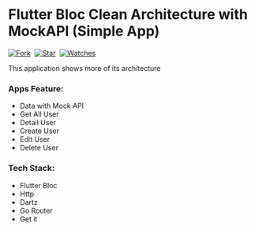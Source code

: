 # Flutter Bloc Clean Architecture with MockAPI (Simple App)

[![Fork](https://img.shields.io/github/forks/abghifareihand/flutter_clean_architecture_bloc?style=social)](https://github.com/abghifareihand/flutter_clean_architecture_bloc/fork)&nbsp; [![Star](https://img.shields.io/github/stars/abghifareihand/flutter_clean_architecture_bloc?style=social)](https://github.com/abghifareihand/flutter_clean_architecture_blocp/star)&nbsp; [![Watches](https://img.shields.io/github/watchers/abghifareihand/flutter_clean_architecture_bloc?style=social)](https://github.com/abghifareihand/flutter_clean_architecture_bloc/)&nbsp;

This application shows more of its architecture

### Apps Feature:

- Data with Mock API
- Get All User
- Detail User
- Create User
- Edit User
- Delete User

### Tech Stack:
- Flutter Bloc
- Http
- Dartz
- Go Router
- Get it
